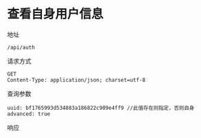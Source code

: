 # 查看自身用户信息

地址
```
/api/auth
```

请求方式
```
GET
Content-Type: application/json; charset=utf-8
```

查询参数
```
uuid: bf1765993d534883a186822c909e4ff9 //此值存在则指定，否则自身
advanced: true
```

响应
```json

```